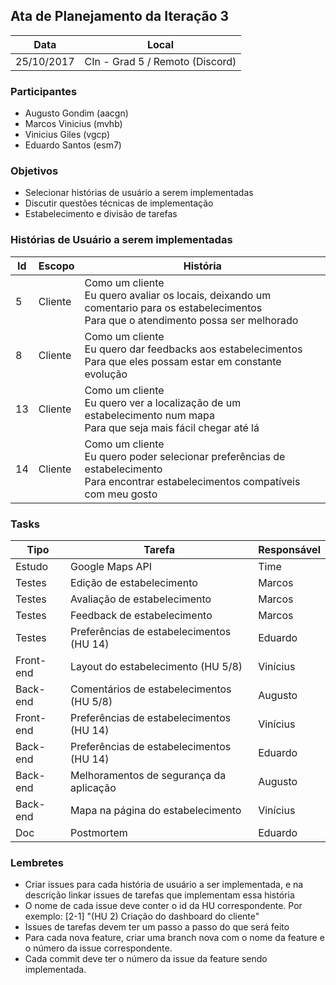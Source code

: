## Ata de Planejamento da Iteração 3

Data         | Local
------------ | -------------
25/10/2017   | CIn - Grad 5 / Remoto (Discord)


### Participantes
* Augusto Gondim (aacgn)
* Marcos Vinicius (mvhb)
* Vinicius Giles (vgcp)
* Eduardo Santos (esm7)

### Objetivos
* Selecionar histórias de usuário a serem implementadas
* Discutir questões técnicas de implementação
* Estabelecimento e divisão de tarefas

### Histórias de Usuário a serem implementadas
Id | Escopo | História
------- | ------- | -------
5 | Cliente | Como um cliente<br/>Eu quero avaliar os locais, deixando um comentario para os estabelecimentos<br/>Para que o atendimento possa ser melhorado
8 | Cliente | Como um cliente<br/>Eu quero dar feedbacks aos estabelecimentos<br/>Para que eles possam estar em constante evolução | On hold
13 | Cliente | Como um cliente<br/>Eu quero ver a localização de um estabelecimento num mapa<br/>Para que seja mais fácil chegar até lá
14 | Cliente | Como um cliente<br/>Eu quero poder selecionar preferências de estabelecimento<br/>Para encontrar estabelecimentos compatíveis com meu gosto

### Tasks
Tipo    | Tarefa         | Responsável   
------------ | ------------ | ------------- 
Estudo | Google Maps API | Time
Testes | Edição de estabelecimento | Marcos
Testes | Avaliação de estabelecimento | Marcos
Testes | Feedback de estabelecimento | Marcos
Testes | Preferências de estabelecimentos (HU 14) | Eduardo  
Front-end | Layout do estabelecimento (HU 5/8) | Vinícius
Back-end | Comentários de estabelecimentos (HU 5/8) | Augusto
Front-end | Preferências de estabelecimentos (HU 14) | Vinícius
Back-end | Preferências de estabelecimentos (HU 14) | Eduardo
Back-end | Melhoramentos de segurança da aplicação | Augusto
Back-end | Mapa na página do estabelecimento | Vinícius
Doc | Postmortem | Eduardo


### Lembretes
* Criar issues para cada história de usuário a ser implementada, e na descrição linkar issues de tarefas que implementam essa história
* O nome de cada issue deve conter o id da HU correspondente. Por exemplo: [2-1] "(HU 2) Criação do dashboard do cliente"
* Issues de tarefas devem ter um passo a passo do que será feito
* Para cada nova feature, criar uma branch nova com o nome da feature e o número da issue correspondente.
* Cada commit deve ter o número da issue da feature sendo implementada.
